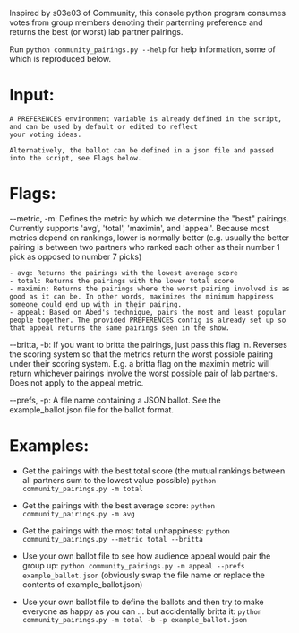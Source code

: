 Inspired by s03e03 of Community, this console python program consumes votes from group members denoting their
parterning preference and returns the best (or worst) lab partner pairings.

Run `python community_pairings.py --help` for help information, some of which is reproduced below.

# Input:

    A PREFERENCES environment variable is already defined in the script, and can be used by default or edited to reflect
    your voting ideas.

    Alternatively, the ballot can be defined in a json file and passed into the script, see Flags below.

# Flags:

--metric, -m: Defines the metric by which we determine the "best" pairings. Currently supports 'avg', 'total', 'maximin', and 'appeal'. Because most metrics depend on rankings, lower is normally better (e.g. usually the better pairing is between two partners who ranked each other as their number 1 pick as opposed to number 7 picks)

    - avg: Returns the pairings with the lowest average score
    - total: Returns the pairings with the lower total score
    - maximin: Returns the pairings where the worst pairing involved is as good as it can be. In other words, maximizes the minimum happiness someone could end up with in their pairing.
    - appeal: Based on Abed's technique, pairs the most and least popular people together. The provided PREFERENCES config is already set up so that appeal returns the same pairings seen in the show.

--britta, -b: If you want to britta the pairings, just pass this flag in. Reverses the scoring system so that the
metrics return the worst possible pairing under their scoring system. E.g. a britta flag on the maximin metric
will return whichever pairings involve the worst possible pair of lab partners. Does not apply to the appeal metric.

--prefs, -p: A file name containing a JSON ballot. See the example_ballot.json file for the ballot format.

# Examples:

-   Get the pairings with the best total score (the mutual rankings between all partners sum to the lowest value possible) `python community_pairings.py -m total`

-   Get the pairings with the best average score: `python community_pairings.py -m avg`

-   Get the pairings with the most total unhappiness: `python community_pairings.py --metric total --britta`

-   Use your own ballot file to see how audience appeal would pair the group up: `python community_pairings.py -m appeal --prefs example_ballot.json` (obviously swap the file name or replace the contents of example_ballot.json)

-   Use your own ballot file to define the ballots and then try to make everyone as happy as you can ... but accidentally britta it: `python community_pairings.py -m total -b -p example_ballot.json`
